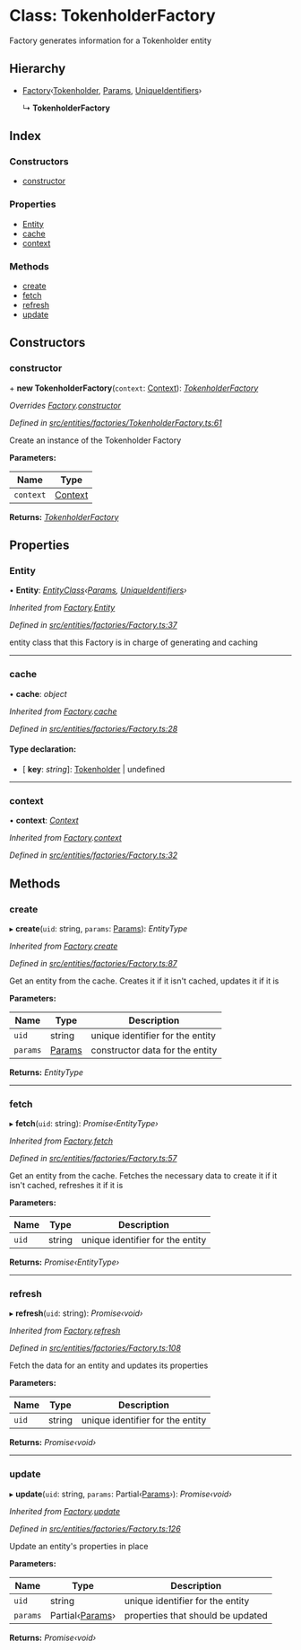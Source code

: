 # Class: TokenholderFactory

Factory generates information for a Tokenholder entity

## Hierarchy

* [Factory](_entities_factories_factory_.factory.md)‹[Tokenholder](_entities_tokenholder_.tokenholder.md), [Params](../interfaces/_entities_tokenholder_.params.md), [UniqueIdentifiers](../interfaces/_entities_tokenholder_.uniqueidentifiers.md)›

  ↳ **TokenholderFactory**

## Index

### Constructors

* [constructor](_entities_factories_tokenholderfactory_.tokenholderfactory.md#constructor)

### Properties

* [Entity](_entities_factories_tokenholderfactory_.tokenholderfactory.md#entity)
* [cache](_entities_factories_tokenholderfactory_.tokenholderfactory.md#cache)
* [context](_entities_factories_tokenholderfactory_.tokenholderfactory.md#context)

### Methods

* [create](_entities_factories_tokenholderfactory_.tokenholderfactory.md#create)
* [fetch](_entities_factories_tokenholderfactory_.tokenholderfactory.md#fetch)
* [refresh](_entities_factories_tokenholderfactory_.tokenholderfactory.md#refresh)
* [update](_entities_factories_tokenholderfactory_.tokenholderfactory.md#update)

## Constructors

###  constructor

\+ **new TokenholderFactory**(`context`: [Context](_context_.context.md)): *[TokenholderFactory](_entities_factories_tokenholderfactory_.tokenholderfactory.md)*

*Overrides [Factory](_entities_factories_factory_.factory.md).[constructor](_entities_factories_factory_.factory.md#constructor)*

*Defined in [src/entities/factories/TokenholderFactory.ts:61](https://github.com/PolymathNetwork/polymath-sdk/blob/e8bbc1e/src/entities/factories/TokenholderFactory.ts#L61)*

Create an instance of the Tokenholder Factory

**Parameters:**

Name | Type |
------ | ------ |
`context` | [Context](_context_.context.md) |

**Returns:** *[TokenholderFactory](_entities_factories_tokenholderfactory_.tokenholderfactory.md)*

## Properties

###  Entity

• **Entity**: *[EntityClass](../interfaces/_entities_factories_factory_.entityclass.md)‹[Params](../interfaces/_entities_tokenholder_.params.md), [UniqueIdentifiers](../interfaces/_entities_tokenholder_.uniqueidentifiers.md)›*

*Inherited from [Factory](_entities_factories_factory_.factory.md).[Entity](_entities_factories_factory_.factory.md#entity)*

*Defined in [src/entities/factories/Factory.ts:37](https://github.com/PolymathNetwork/polymath-sdk/blob/e8bbc1e/src/entities/factories/Factory.ts#L37)*

entity class that this Factory is in charge of generating and caching

___

###  cache

• **cache**: *object*

*Inherited from [Factory](_entities_factories_factory_.factory.md).[cache](_entities_factories_factory_.factory.md#cache)*

*Defined in [src/entities/factories/Factory.ts:28](https://github.com/PolymathNetwork/polymath-sdk/blob/e8bbc1e/src/entities/factories/Factory.ts#L28)*

#### Type declaration:

* \[ **key**: *string*\]: [Tokenholder](_entities_tokenholder_.tokenholder.md) | undefined

___

###  context

• **context**: *[Context](_context_.context.md)*

*Inherited from [Factory](_entities_factories_factory_.factory.md).[context](_entities_factories_factory_.factory.md#context)*

*Defined in [src/entities/factories/Factory.ts:32](https://github.com/PolymathNetwork/polymath-sdk/blob/e8bbc1e/src/entities/factories/Factory.ts#L32)*

## Methods

###  create

▸ **create**(`uid`: string, `params`: [Params](../interfaces/_entities_tokenholder_.params.md)): *EntityType*

*Inherited from [Factory](_entities_factories_factory_.factory.md).[create](_entities_factories_factory_.factory.md#create)*

*Defined in [src/entities/factories/Factory.ts:87](https://github.com/PolymathNetwork/polymath-sdk/blob/e8bbc1e/src/entities/factories/Factory.ts#L87)*

Get an entity from the cache. Creates it if it isn't cached, updates it if it is

**Parameters:**

Name | Type | Description |
------ | ------ | ------ |
`uid` | string | unique identifier for the entity |
`params` | [Params](../interfaces/_entities_tokenholder_.params.md) | constructor data for the entity  |

**Returns:** *EntityType*

___

###  fetch

▸ **fetch**(`uid`: string): *Promise‹EntityType›*

*Inherited from [Factory](_entities_factories_factory_.factory.md).[fetch](_entities_factories_factory_.factory.md#fetch)*

*Defined in [src/entities/factories/Factory.ts:57](https://github.com/PolymathNetwork/polymath-sdk/blob/e8bbc1e/src/entities/factories/Factory.ts#L57)*

Get an entity from the cache. Fetches the necessary data to create it if it isn't cached, refreshes it if it is

**Parameters:**

Name | Type | Description |
------ | ------ | ------ |
`uid` | string | unique identifier for the entity  |

**Returns:** *Promise‹EntityType›*

___

###  refresh

▸ **refresh**(`uid`: string): *Promise‹void›*

*Inherited from [Factory](_entities_factories_factory_.factory.md).[refresh](_entities_factories_factory_.factory.md#refresh)*

*Defined in [src/entities/factories/Factory.ts:108](https://github.com/PolymathNetwork/polymath-sdk/blob/e8bbc1e/src/entities/factories/Factory.ts#L108)*

Fetch the data for an entity and updates its properties

**Parameters:**

Name | Type | Description |
------ | ------ | ------ |
`uid` | string | unique identifier for the entity  |

**Returns:** *Promise‹void›*

___

###  update

▸ **update**(`uid`: string, `params`: Partial‹[Params](../interfaces/_entities_tokenholder_.params.md)›): *Promise‹void›*

*Inherited from [Factory](_entities_factories_factory_.factory.md).[update](_entities_factories_factory_.factory.md#update)*

*Defined in [src/entities/factories/Factory.ts:126](https://github.com/PolymathNetwork/polymath-sdk/blob/e8bbc1e/src/entities/factories/Factory.ts#L126)*

Update an entity's properties in place

**Parameters:**

Name | Type | Description |
------ | ------ | ------ |
`uid` | string | unique identifier for the entity |
`params` | Partial‹[Params](../interfaces/_entities_tokenholder_.params.md)› | properties that should be updated  |

**Returns:** *Promise‹void›*
